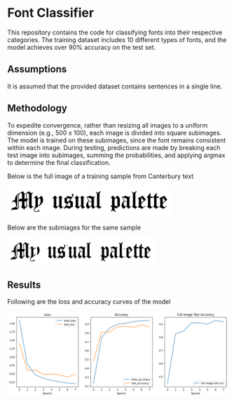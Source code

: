 # Font Classifier

This repository contains the code for classifying fonts into their respective categories. The training dataset includes 10 different types of fonts, and the model achieves over 90% accuracy on the test set.

## Assumptions

It is assumed that the provided dataset contains sentences in a single line.

## Methodology

To expedite convergence, rather than resizing all images to a uniform dimension (e.g., 500 x 100), each image is divided into square subimages. The model is trained on these subimages, since the font remains consistent within each image. During testing, predictions are made by breaking each test image into subimages, summing the probabilities, and applying argmax to determine the final classification.  

Below is the full image of a training sample from Canterbury text

![Full Image Canterbury](Sample_Images/Canterbury_Full.png)

Below are the submiages for the same sample

![SubImages Canterbury](Sample_Images/Canterbury1.png)
![SubImages Canterbury](Sample_Images/Canterbury2.png)
![SubImages Canterbury](Sample_Images/Canterbury3.png)
![SubImages Canterbury](Sample_Images/Canterbury4.png)
![SubImages Canterbury](Sample_Images/Canterbury5.png)

## Results

Following are the loss and accuracy curves of the model

![Loss and Accuracy Curves](Sample_Images/Loss_Acc_Curves.png)